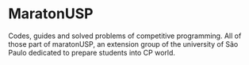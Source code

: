 # MaratonUSP

Codes, guides and solved problems of competitive programming. All of those part of maratonUSP, an extension group of the university of São Paulo dedicated to prepare students into CP world. 
